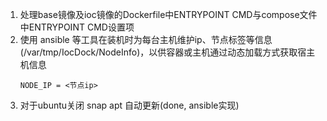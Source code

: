 1. 处理base镜像及ioc镜像的Dockerfile中ENTRYPOINT CMD与compose文件中ENTRYPOINT CMD设置项 
2. 使用 ansible 等工具在装机时为每台主机维护ip、节点标签等信息(/var/tmp/IocDock/NodeInfo)，以供容器或主机通过动态加载方式获取宿主机信息
   ```text
   NODE_IP = <节点ip>
3. 对于ubuntu关闭 snap apt 自动更新(done, ansible实现)